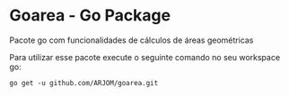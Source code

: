 # Goarea - Go Package
Pacote go com funcionalidades de cálculos de áreas geométricas

Para utilizar esse pacote execute o seguinte comando no seu workspace go:
```
go get -u github.com/ARJOM/goarea.git
```
